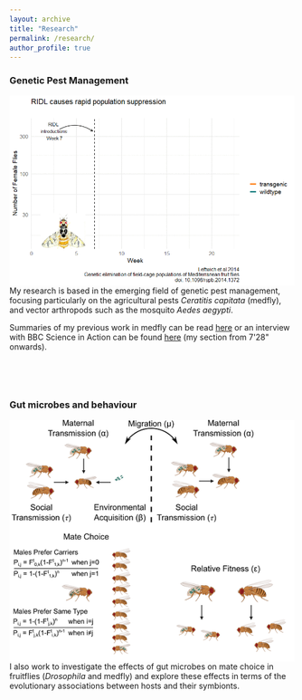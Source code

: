 ```yaml
---
layout: archive
title: "Research"
permalink: /research/
author_profile: true
---
```


### **Genetic Pest Management** 

<img src='/images/suppression_hi_res.gif' align="left" img style="padding-right: 50px"> My research is based in the emerging field of genetic pest management, focusing particularly on the agricultural pests *Ceratitis capitata* (medfly), and vector arthropods such as the mosquito *Aedes aegypti*. 

Summaries of my previous work in medfly can be read [here](https://www.vice.com/en_us/article/vvbzz4/a-bioengineered-solution-to-one-of-agricultures-most-devious-pests-medflies) or an interview with BBC Science in Action can be found [here](https://www.bbc.co.uk/programmes/p024bsk9) (my section from 7'28" onwards).

<p>&nbsp;</p>
<p>&nbsp;</p>

### **Gut microbes and behaviour**
<img src='/images/transmission_V3.png'  align="left" img style="padding-right: 50px"> I also work to investigate the effects of gut microbes on mate choice in fruitflies (*Drosophila* and medfly) and explore these effects in terms of the evolutionary associations between hosts and their symbionts.
